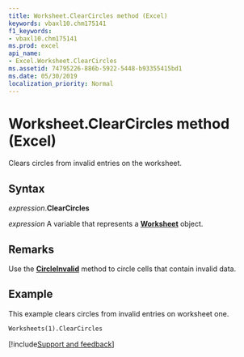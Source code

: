 ```yaml
---
title: Worksheet.ClearCircles method (Excel)
keywords: vbaxl10.chm175141
f1_keywords:
- vbaxl10.chm175141
ms.prod: excel
api_name:
- Excel.Worksheet.ClearCircles
ms.assetid: 74795226-886b-5922-5448-b93355415bd1
ms.date: 05/30/2019
localization_priority: Normal
---
```



# Worksheet.ClearCircles method (Excel)

Clears circles from invalid entries on the worksheet.


## Syntax

_expression_.**ClearCircles**

_expression_ A variable that represents a **[Worksheet](Excel.Worksheet.md)** object.


## Remarks

Use the **[CircleInvalid](Excel.Worksheet.CircleInvalid.md)** method to circle cells that contain invalid data.


## Example

This example clears circles from invalid entries on worksheet one.

```vb
Worksheets(1).ClearCircles
```




[!include[Support and feedback](~/includes/feedback-boilerplate.md)]